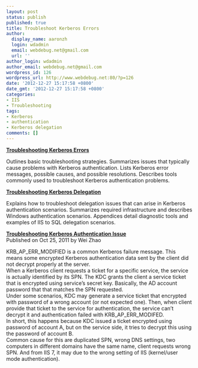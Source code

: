 ```yaml
---
layout: post
status: publish
published: true
title: Troubleshoot Kerberos Errors
author:
  display_name: aaronzh
  login: wdadmin
  email: webdebug.net@gmail.com
  url: ''
author_login: wdadmin
author_email: webdebug.net@gmail.com
wordpress_id: 126
wordpress_url: http://www.webdebug.net:80/?p=126
date: '2012-12-27 15:17:58 +0800'
date_gmt: '2012-12-27 15:17:58 +0800'
categories:
- IIS
- Troubleshooting
tags:
- Kerberos
- authentication
- Kerberos delegation
comments: []
---
```

<p><strong><a href="http://www.microsoft.com/en-us/download/details.aspx?id=21820" target="_blank">Troubleshooting Kerberos Errors</a></strong></p>
<p>Outlines basic troubleshooting strategies. Summarizes issues that typically cause problems with Kerberos authentication. Lists Kerberos error messages, possible causes, and possible resolutions. Describes tools commonly used to troubleshoot Kerberos authentication problems.</p>
<p><strong><a href="http://www.microsoft.com/en-us/download/details.aspx?id=4754" target="_blank">Troubleshooting Kerberos Delegation</a></strong></p>
<p>Explains how to troubleshoot delegation issues that can arise in Kerberos authentication scenarios. Summarizes required infrastructure and describes Windows authentication scenarios. Appendices detail diagnostic tools and examples of IIS to SQL delegation scenarios.</p>
<p><a href="http://blogs.msdn.com/b/asiatech/archive/2011/10/26/iis-7-kerberos-authentication-failure-krb-ap-err-modified.aspx"><strong>Troubleshooting Kerberos Authentication Issue</strong></a><br />
Published on Oct 25, 2011 by Wei Zhao</p>
<p>KRB_AP_ERR_MODIFIED is a common Kerberos failure message. This means some encrypted Kerberos authentication data sent by the client did not decrypt properly at the server.<br />
When a Kerberos client requests a ticket for a specific service, the service is actually identified by its SPN. The KDC grants the client a service ticket that is encrypted using service&rsquo;s secret key. Basically, the AD account password that that matches the SPN requested.<br />
Under some scenarios, KDC may generate a service ticket that encrypted with password of a wrong account (or not expected one). Then, when client provide that ticket to the service for authentication, the service can&rsquo;t decrypt it and authentication failed with KRB_AP_ERR_MODIFED.<br />
In short, this happens because KDC issued a ticket encrypted using password of account A, but on the service side, it tries to decrypt this using the password of account B.<br />
Common cause for this are duplicated SPN, wrong DNS settings, two computers in different domains have the same name, client requests wrong SPN. And from IIS 7, it may due to the wrong setting of IIS (kernel/user mode authentication).</p>
